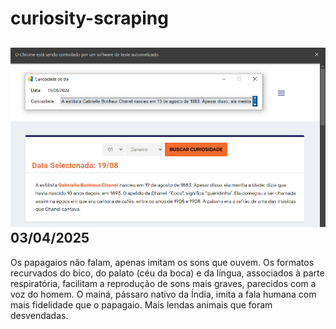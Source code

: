 # curiosity-scraping
![Budget](./execucao.png)
03/04/2025
-
Os papagaios não falam, apenas imitam os sons que ouvem. Os formatos recurvados do bico, do palato (céu da boca) e da língua, associados à parte respiratória, facilitam a reprodução de sons mais graves, parecidos com a voz do homem. O mainá, pássaro nativo da Índia, imita a fala humana com mais fidelidade que o papagaio. Mais lendas animais que foram desvendadas.
